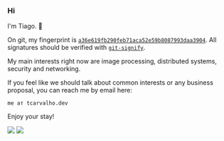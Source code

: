 ### Hi

I'm Tiago. 🤙

On git, my fingerprint is [`a36e619fb290feb71aca52e59b8087993daa3904`](https://gandas.us.to/keys/trust.csv).
All signatures should be verified with [`git-signify`](https://github.com/sug0/git-signify).

My main interests right now are image processing, distributed systems, security and networking.

If you feel like we should talk about common interests or any business proposal,
you can reach me by email here:

    me ат tcarvalho.dev

Enjoy your stay!

![](https://github-readme-stats.vercel.app/api?username=sug0&count_private=true&show_icons=true)
![](https://github-readme-stats.vercel.app/api/top-langs/?username=sug0&layout=compact)
